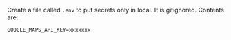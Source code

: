 Create a file called `.env` to put secrets only in local. It is gitignored.
Contents are:
```
GOOGLE_MAPS_API_KEY=xxxxxxx
```